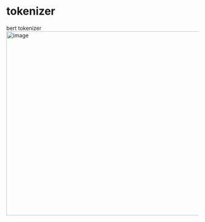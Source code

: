 # tokenizer

bert tokenizer
<img width="1425" height="483" alt="image" src="https://github.com/user-attachments/assets/24a86609-8e1a-4fb5-b7af-99b4af8699b7" />
